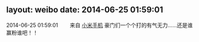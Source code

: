 layout: weibo
date: 2014-06-25 01:59:01
---
2014-06-25 01:59:01  &nbsp;&nbsp;&nbsp;&nbsp;&nbsp;&nbsp; 来自 <a href="http://app.weibo.com/t/feed/22zMnn" rel="nofollow">小米手机</a>
豪门们一个个打的有气无力……还是谁赢粉谁吧！！ ​​​
